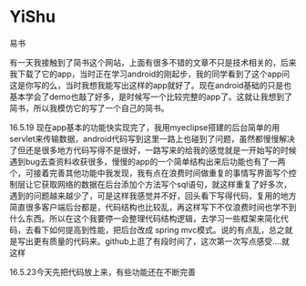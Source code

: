 # YiShu
易书

有一天我接触到了简书这个网站，上面有很多不错的文章不只是技术相关的，后来我下载了它的app，当时正在学习android的刚起步，我的同学看到了这个app问这是你写的么，当时我想我能写出这样的app就好了。现在android基础的只是也基本学会了demo也敲了好多，是时候写一个比较完整的app了。这就让我想到了简书，所以我模仿它的写了一个自己的简书。

16.5.19 现在app基本的功能快实现完了，我用myeclipse搭建的后台简单的用servlet来传输数据，android代码写到这里一路上也碰到了问题，虽然都慢慢解决了但还是很多地方代码写得不是很好，一路写来的给我的感觉就是一开始写的时候遇到bug去查资料收获很多，慢慢的app的一个简单结构出来后功能也有了一两个，可接着完善其他功能中我发现，我有点在浪费时间做重复的事情写界面写个控制层让它获取网络的数据在后台添加个方法写个sql语句，就这样重复了好多次，遇到的问题越来越少了，可是这样我感觉并不好，回头看下写得代码，复用的地方简直很多客户端后台都是，代码结构也比较乱，再这样写下不仅浪费时间也学不到什么东西。所以在这个我要停一会整理代码结构逻辑，去学习一些框架来简化代码，去看下如何提高到性能，把后台改成 spring mvc模式。说的有点乱，总之就是写出更有质量的代码来。github上逛了有段时间了，这次第一次写点感受....就这样 

16.5.23今天先把代码放上来，有些功能还在不断完善

